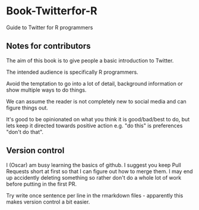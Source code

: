 # Book-Twitterfor-R
Guide to Twitter for R programmers


## Notes for contributors

The aim of this book is to give people a basic introduction to Twitter. 

The intended audience is specifically R programmers.

Avoid the temptation to go into a lot of detail, background information or show multiple ways to do things. 

We can assume the reader is not completely new to social media and can figure things out. 

It's good to be opinionated on what you think it is good/bad/best to do, but lets keep it directed towards positive action e.g. "do this" is preferences "don't do that".

## Version control

I (Oscar) am busy learning the basics of github. I suggest you keep Pull Requests short at first so that I can figure out how to merge them. I may end up accidently deleting something so rather don't do a whole lot of work before putting in the first PR. 

Try write once sentence per line in the rmarkdown files - apparently this makes version control a bit easier. 


